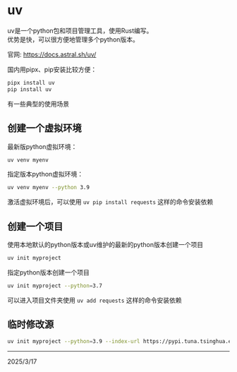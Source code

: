 # uv

uv是一个python包和项目管理工具，使用Rust编写。  
优势是快，可以很方便地管理多个python版本。

官网: https://docs.astral.sh/uv/

国内用pipx、pip安装比较方便：
```bash
pipx install uv
pip install uv
```

有一些典型的使用场景


## 创建一个虚拟环境
最新版python虚拟环境：
```bash
uv venv myenv
```

指定版本python虚拟环境：
```bash
uv venv myenv --python 3.9
```

激活虚拟环境后，可以使用 `uv pip install requests` 这样的命令安装依赖


## 创建一个项目
使用本地默认的python版本或uv维护的最新的python版本创建一个项目
```bash
uv init myproject
```

指定python版本创建一个项目
```bash
uv init myproject --python=3.7
```

可以进入项目文件夹使用 `uv add requests` 这样的命令安装依赖


## 临时修改源
```bash
uv init myproject --python=3.9 --index-url https://pypi.tuna.tsinghua.edu.cn/simple
```


---
2025/3/17

